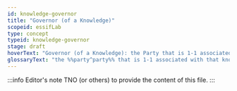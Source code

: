 ```yaml
---
id: knowledge-governor
title: "Governor (of a Knowledge)"
scopeid: essifLab
type: concept
typeid: knowledge-governor
stage: draft
hoverText: "Governor (of a Knowledge): the Party that is 1-1 associated with that knowledge."
glossaryText: "the %%party^party%% that is 1-1 associated with that knowledge."
---
```


:::info Editor's note
TNO (or others) to provide the content of this file.
:::

